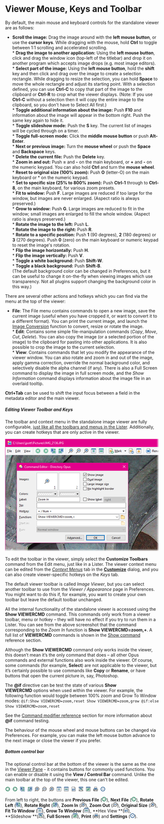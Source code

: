 # Viewer Mouse, Keys and Toolbar

By default, the main mouse and keyboard controls for the standalone viewer are as follows:

- **Scroll the image:** Drag the image around with the **left mouse button**, or use the **cursor keys**. While dragging with the mouse, hold **Ctrl** to toggle between 1:1 scrolling and accelerated scrolling.  
  \* **Drag the image to another application:** Using the **left mouse button**, click and drag the window icon (top-left of the titlebar) and drop it on another program which accepts image drops (e.g. most image editors).  
  \* **Select part of the image:** Using the **left mouse button**, hold the **shift** key and then click and drag over the image to create a selection rectangle. While dragging to resize the selection, you can hold **Space** to move the whole rectangle and adjust its starting point. With a selection defined, you can use **Ctrl-C** to copy that part of the image to the clipboard or **Ctrl-R** to crop what the viewer displays. (Note: If you use **Ctrl-C** without a selection then it will copy the entire image to the clipboard, so you don't have to Select All first.)  
  \* **Toggle additional information about the image:** Push **F10** and information about the image will appear in the bottom right. Push the same key again to hide it.  
  \* **Toggle slideshow mode:** Push the **S** key. The current list of images will be cycled through on a timer.  
  \* **Toggle full-screen mode:** Click the **middle mouse button** or push **Alt-Enter**.  
  \* **Next or previous image:** Turn the **mouse wheel** or push the **Space** and **Backspace** keys.  
  \* **Delete the current file:** Push the **Delete** key.  
  \* **Zoom in and out:** Push **=** and **-** on the main keyboard, or **+** and **-** on the numeric keypad. You can also hold **Ctrl** and turn the **mouse wheel**.  
  \* **Reset to original size (100% zoom):** Push **O** (letter-O) on the main keyboard or \* on the numeric keypad.  
  \* **Set to specific size (25% to 800% zoom):** Push **Ctrl-1** through to **Ctrl-8**, on the main keyboard, for various zoom presets.  
  \* **Fit to window:** Push **F**. Large images are reduced if too large for the window, but images are never enlarged. (Aspect ratio is always preserved.)  
  \* **Grow to window:** Push **G**. Large images are reduced to fit in the window; small images are enlarged to fill the whole window. (Aspect ratio is always preserved.)  
  \* **Rotate the image to the left:** Push **L**.  
  \* **Rotate the image to the right:** Push **R**.  
  \* **Rotate to a specific position:** Push **1** (90 degrees), **2** (180 degrees) or **3** (270 degrees). Push **0** (zero) on the main keyboard or numeric keypad to reset the image's rotation.  
  \* **Flip the image horizontally:** Push **H**.  
  \* **Flip the image vertically:** Push **V**.  
  \* **Toggle a white background:** Push **Shift-W**.  
  \* **Toggle a black background:** Push **Shift-B**.  
  (The default background color can be changed in Preferences, but it can be useful to change it on-the-fly when viewing images which use transparency. Not all plugins support changing the background color in this way.)

There are several other actions and hotkeys which you can find via the menu at the top of the viewer:

- **File**: The File menu contains commands to open a new image, save the current image (useful when you have cropped it, or want to convert it to a different format). You can print the current image, and launch the [Image Conversion](../image_conversion/RAEDME.md) function to convert, resize or rotate the image.  
  \* **Edit**: Contains some simple file-manipulation commands (*Copy*, *Move*, *Cut*, *Delete*). You can also copy the image (or a selected portion of the image) to the clipboard for pasting into other applications. It is also possible to crop the image to the current selection.  
  \* **View**: Contains commands that let you modify the appearance of the viewer window. You can also rotate and zoom in and out of the image, apply gamma correction, override the normal background color, and selectively disable the alpha channel (if any). There is also a Full Screen command to display the image in full screen mode, and the *Show Information* command displays information about the image file in an overlaid tooltip.

**Ctrl+Tab** can be used to shift the input focus between a field in the metadata editor and the main viewer.

##### Editing Viewer Toolbar and Keys

The toolbar and context menu in the standalone image viewer are fully configurable, [just like all the toolbars and menus in the Lister](/Manual/customize/creating_your_own_buttons/editing_the_toolbar/RAEDME.md). Additionally, you can create hotkeys that are only active in the viewer.

![](/Manual/images/media/image014_001.png)

To edit the toolbar in the viewer, simply select the **Customize Toolbars** command from the Edit menu, just like in a Lister. The viewer context menu can be edited from the *[Context Menus](/Manual/customize/the_customize_dialog/context_menus.md)* tab in the **[Customize](/Manual/customize/RAEDME.md)** dialog, and you can also create viewer-specific hotkeys on the *Keys* tab.

The default viewer toolbar is called *Image Viewer*, but you can select another toolbar to use from the *Viewer / Appearance* page in Preferences. You might want to do this if, for example, you want to create your own toolbar but leave the default toolbar unchanged.

All the internal functionality of the standalone viewer is accessed using the **Show VIEWERCMD** command. This commands only work from a viewer toolbar, menu or hotkey – they will have no effect if you try to run them in a Lister. You can see from the above screenshot that the command corresponding to the *Zoom In* function is **Show VIEWERCMD=zoom,+**. A full list of **VIEWERCMD** commands is shown in the [Show command](/Manual/reference/command_reference/internal_commands/show.md) reference section.

Although the **Show VIEWERCMD** command only works inside the viewer, this doesn’t mean it’s the only command that does – all other Opus commands and external functions also work inside the viewer. Of course, some commands (for example, **Select**) are not applicable to the viewer, but it’s certainly possible to use commands like **Copy** or **Rename**, or have buttons that open the current picture in, say, Photoshop.

The **@if** directive can be test the state of various **Show VIEWERCMD** options when used within the viewer. For example, the following function would toggle between 100% zoom and Grow To Window modes: `@if:Show VIEWERCMD=zoom,reset
Show VIEWERCMD=zoom,grow
@if:else
Show VIEWERCMD=zoom,reset `

See the [Command modifier reference](/Manual/reference/command_reference/command_modifier_reference.md) section for more information about **@if** command testing.

The behaviour of the mouse wheel and mouse buttons can be changed via Preferences. For example, you can make the left mouse button advance to the next image or close the viewer if you prefer.

##### Bottom control bar

The optional control bar at the bottom of the viewer is the same as the one in the [Viewer Pane](/Manual/basic_concepts/the_lister/viewer_pane.md) - it contains buttons for commonly used functions. You can enable or disable it using the **View / Control Bar** command. Unlike the main toolbar at the top of the viewer, this one can't be edited.

![](/Manual/images/media/viewer_pane_-_control_bar.png)

From left to right, the buttons are **Previous File** (![](/Manual/images/media/viewer_control_-_prev.png)), **Next File** (![](/Manual/images/media/viewer_control_-_next.png)), **Rotate Left** (![](/Manual/images/media/viewer_control_-_rotate_left.png)), **Rotate Right** (![](/Manual/images/media/viewer_control_-_rotate_right.png)), **Zoom In** (![](/Manual/images/media/viewer_control_-_zoom_in.png)), **Zoom Out** (![](/Manual/images/media/viewer_control_-_zoom_out.png)), **Original Size** (![](/Manual/images/media/viewer_control_-_original_size.png)), **Fit To Window** (![](/Manual/images/media/viewer_control_-_fit_to_page.png)), **Grow To Window** (![](/Manual/images/media/viewer_control_-_grow_to_page.png)), **Hex View **(![](/Manual/images/media/viewer_control_-_hex_view.png)), **Slideshow **(![](/Manual/images/media/viewer_control_-_slideshow.png)), **Full Screen** (![](/Manual/images/media/viewer_control_-_fullscreen.png)), **Print** (![](/Manual/images/media/viewer_control_-_printer.png)) and **Settings** (![](/Manual/images/media/viewer_control_-_settings.png)).
